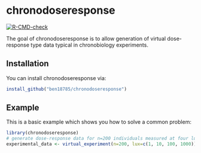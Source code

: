 
<!-- README.md is generated from README.Rmd. Please edit that file -->
chronodoseresponse
==================

<!-- badges: start -->
[![R-CMD-check](https://github.com/ben18785/chronodoseresponse/workflows/R-CMD-check/badge.svg)](https://github.com/ben18785/chronodoseresponse/actions) <!-- badges: end -->

The goal of chronodoseresponse is to allow generation of virtual dose-response type data typical in chronobiology experiments.

Installation
------------

You can install chronodoseresponse via:

``` r
install_github("ben18785/chronodoseresponse")
```

Example
-------

This is a basic example which shows you how to solve a common problem:

``` r
library(chronodoseresponse)
# generate dose-response data for n=200 individuals measured at four lux levels
experimental_data <- virtual_experiment(n=200, lux=c(1, 10, 100, 1000))
```
